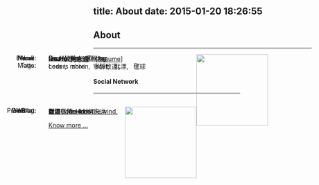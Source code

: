 title: About
date: 2015-01-20 18:26:55
---
## **About**
---
<style type="text/css">	.key_pos{position: absolute; right: 90%; text-align: left;}	.val_pos{position: absolute; left: 13%;}	.hidden{display: none;}	.red{color: red;}	.pic_pos{float: right; position: relative; left: -20%;}	</style>
<span class="key_pos">Name:</span>		<span class="val_pos">	**Ice He. 何志遠**	&nbsp;&nbsp;	[<a href="#resume" onclick="document.getElementById('resume').className='';">Resume</a>]	</span>	<img src="http://7u2ona.com1.z0.glb.clouddn.com/aboutscut_jianqiu_team_2013_0.jpg" class="pic_pos" style="height: 165px; width: auto;" />
<span class="key_pos">E-mail:</span>		<span class="val_pos">	<a href="mailto:ice_he@foxmail.com">ice_he@foxmail.com</a>	</span>
<span class="key_pos">Work:</span>	<span class="val_pos">	[Sina Weibo](http://baike.baidu.com/link?url=JsoP2u4kIC_MCsuecjvwUbYFAywpNHA6yJrdFWz0YYzhZLzcIgTy-wygyMqrGJNMDe79zjxmOP-fe7Kh-ZsWTq)	- Peking	<span class="hidden">- Mobile Weibo Server Development Engineer </span></span>
<span class="key_pos">Home:</span>		<span class="val_pos">	Guangzhou - China 	</span>	<br/>
<span class="key_pos">Motto:</span>		<span class="val_pos">	Less is more.	&nbsp;&nbsp;	寧靜致遠。	</span>
<span class="key_pos">Tags:</span>		<span class="val_pos">	coder,&nbsp;&nbsp;	zhixin,&nbsp;&nbsp;	scut,&nbsp;&nbsp;	北漂,&nbsp;&nbsp;	毽球	</span>
<br/>
#### **Social Network**
---
<br/><span class="key_pos">Weibo:</span>	<span class="val_pos">	新浪微博 - [Ice何志远](#)<span id="another_weibo" class="hidden">、&nbsp;[华工Ice是北漂的IT民工](#)</span>	</span>	<img id="qr_code" src="http://7u2ona.com1.z0.glb.clouddn.com/aboutqr_code_2015.jpg" class="pic_pos" style="height: 165px; width: auto;" />
<span class="key_pos">Prev Blog:</span>			<span class="val_pos">	[飘。Gone with the wind.](#)	</span>
<span class="key_pos">Douban:</span>	<span class="val_pos">	豆瓣 - [Read List](http://book.douban.com/people/IceHeGZ/collect?sort=title&start=0&mode=list&tags_sort=count) </span>
<span class="key_pos">WeChat:</span>			<span class="val_pos">	微信 - <a href="javascript:void(0);" onclick="document.getElementById('qr_code_tip').className='red';">IceHooo</a>	<span id="qr_code_tip" class="hidden">&nbsp;&nbsp;**Scan QR Code ->**</span>	</span>	<span id="more">	<br/><br/>	<span class="val_pos">	<a href="#Social_Network" onclick="document.getElementById('resume').className='';	document.getElementById('another_weibo').className='';	document.getElementById('more').className='hidden';">Know more ...</a>	<br/><br/>	</span></span>
<span id="resume" class="hidden">
	<span class="key_pos">Githud:</span>	<span class="val_pos">	http://github.com/IceHe	</span>
	<span class="key_pos">Zhihu:</span>	<span class="val_pos">	[知乎](http://www.zhihu.com/people/he-zhi-yuan-15)	Just read	</span>
	<span class="key_pos">Linkedin:</span>	<span class="val_pos">	[領英](http://cn.linkedin.com/pub/%E5%BF%97%E9%81%A0-%E4%BD%95/92/91/3ba)	Not used	</span>
	<span class="key_pos">Facebook:</span>	<span class="val_pos">	[臉書](https://www.facebook.com/profile.php?id=100008252804677)	Not used	</span>
	<span class="key_pos">Twitter:</span>	<span class="val_pos">	[推特](https://twitter.com/Ice_He_atPeking)	Not used	</span>
	<span class="key_pos">Renren:</span>	<span class="val_pos">	[人人](http://www.renren.com/394254750/profile)	Not used	</span>	<br/>
	<img src="http://7u2ona.com1.z0.glb.clouddn.com/aboutdormitory_2013.jpg" style="height: 550px; width: auto;" />	&nbsp;&nbsp;	<img src="http://7u2ona.com1.z0.glb.clouddn.com/aboutjian_qiu_2014.jpg" style="height: 550px; width: auto; float: right; position: relative; left: 0%;" />
</span>

<br/>
<span class="hidden" style="position: relative; left: 13%;">	<span id="qr_code">Scan to **Add me on WeChat**:</span>
<img src="http://7u2ona.com1.z0.glb.clouddn.com/aboutqr_code_2015.jpg" style="height: 200px; width: 200px;"/>	</span>